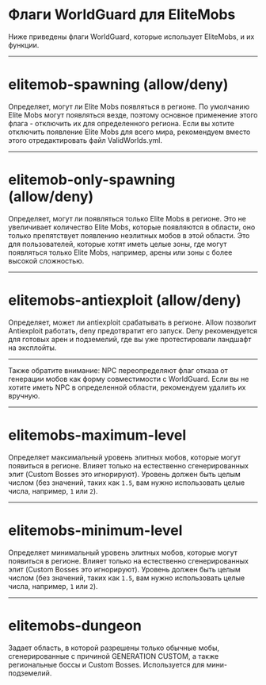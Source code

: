 # Флаги WorldGuard для EliteMobs

Ниже приведены флаги WorldGuard, которые использует EliteMobs, и их функции.


***

# elitemob-spawning (allow/deny)
Определяет, могут ли  Elite Mobs  появляться в регионе.  По умолчанию  Elite Mobs  могут появляться везде, поэтому основное применение этого флага -  отключить их для определенного региона.  Если вы хотите отключить появление  Elite Mobs  для всего мира,  рекомендуем  вместо этого  отредактировать  файл  ValidWorlds.yml.


***

# elitemob-only-spawning (allow/deny)
Определяет, могут ли появляться только  Elite Mobs  в регионе.  Это не увеличивает количество  Elite Mobs,  которые появляются в области, оно  только  препятствует  появлению  неэлитных  мобов  в  этой  области.  Это  для  пользователей,  которые  хотят  иметь  целые  зоны,  где  могут  появляться  только  Elite Mobs,  например,  арены  или  зоны  с  более  высокой  сложностью.


***

# elitemobs-antiexploit (allow/deny)
Определяет, может ли  antiexploit  срабатывать в  регионе.  Allow  позволит  Antiexploit  работать,  deny  предотвратит  его  запуск.  Deny  рекомендуется  для  готовых  арен  и  подземелий,  где  вы  уже  протестировали  ландшафт  на  эксплойты.

***

Также  обратите  внимание:  NPC  переопределяют  флаг  отказа  от  генерации  мобов  как  форму  совместимости  с  WorldGuard.  Если  вы  не  хотите  иметь  NPC  в  определенной  области,  рекомендуем  удалить  их  вручную.

***

# elitemobs-maximum-level

Определяет  максимальный  уровень  элитных  мобов,  которые  могут  появиться  в  регионе.  Влияет  только  на  естественно  сгенерированных  элит (Custom Bosses  это  игнорируют).  Уровень  должен  быть  целым  числом  (без  значений,  таких  как  `1.5`,  вам  нужно  использовать  целые  числа,  например,  `1`  или  `2`).

***

# elitemobs-minimum-level

Определяет  минимальный  уровень  элитных  мобов,  которые  могут  появиться  в  регионе.  Влияет  только  на  естественно  сгенерированных  элит (Custom Bosses  это  игнорируют).  Уровень  должен  быть  целым  числом  (без  значений,  таких  как  `1.5`,  вам  нужно  использовать  целые  числа,  например,  `1`  или  `2`).

***

# elitemobs-dungeon

Задает  область,  в  которой  разрешены  только  обычные  мобы,  сгенерированные  с  причиной  GENERATION  CUSTOM,  а  также  региональные  боссы  и  Custom Bosses.  Используется  для  мини-подземелий.

